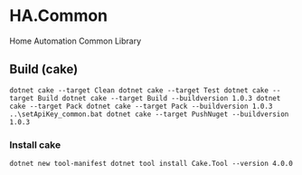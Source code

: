 # HA.Common
Home Automation Common Library



## Build (cake)
``
dotnet cake --target Clean
dotnet cake --target Test
dotnet cake --target Build
dotnet cake --target Build --buildversion 1.0.3
dotnet cake --target Pack
dotnet cake --target Pack --buildversion 1.0.3
..\setApiKey_common.bat
dotnet cake --target PushNuget --buildversion 1.0.3
``

### Install cake
``
dotnet new tool-manifest
dotnet tool install Cake.Tool --version 4.0.0
``